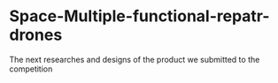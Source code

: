 # Space-Multiple-functional-repatr-drones
The next researches and designs of the product we submitted to the competition
